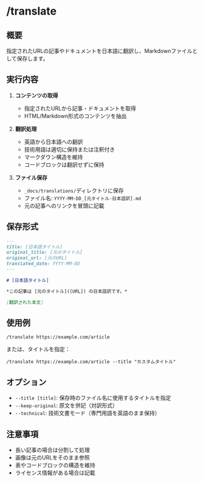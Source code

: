 # /translate

## 概要

指定されたURLの記事やドキュメントを日本語に翻訳し、Markdownファイルとして保存します。

## 実行内容

1. **コンテンツの取得**
   - 指定されたURLから記事・ドキュメントを取得
   - HTML/Markdown形式のコンテンツを抽出

2. **翻訳処理**
   - 英語から日本語への翻訳
   - 技術用語は適切に保持または注釈付き
   - マークダウン構造を維持
   - コードブロックは翻訳せずに保持

3. **ファイル保存**
   - `_docs/translations/`ディレクトリに保存
   - ファイル名: `YYYY-MM-DD_[元タイトル-日本語訳].md`
   - 元の記事へのリンクを冒頭に記載

## 保存形式

```markdown
---
title: [日本語タイトル]
original_title: [元のタイトル]
original_url: [元のURL]
translated_date: YYYY-MM-DD
---

# [日本語タイトル]

*この記事は [元のタイトル]([URL]) の日本語訳です。*

[翻訳された本文]
```

## 使用例

```
/translate https://example.com/article
```

または、タイトルを指定：

```
/translate https://example.com/article --title "カスタムタイトル"
```

## オプション

- `--title [title]`: 保存時のファイル名に使用するタイトルを指定
- `--keep-original`: 原文を併記（対訳形式）
- `--technical`: 技術文書モード（専門用語を英語のまま保持）

## 注意事項

- 長い記事の場合は分割して処理
- 画像は元のURLをそのまま参照
- 表やコードブロックの構造を維持
- ライセンス情報がある場合は記載